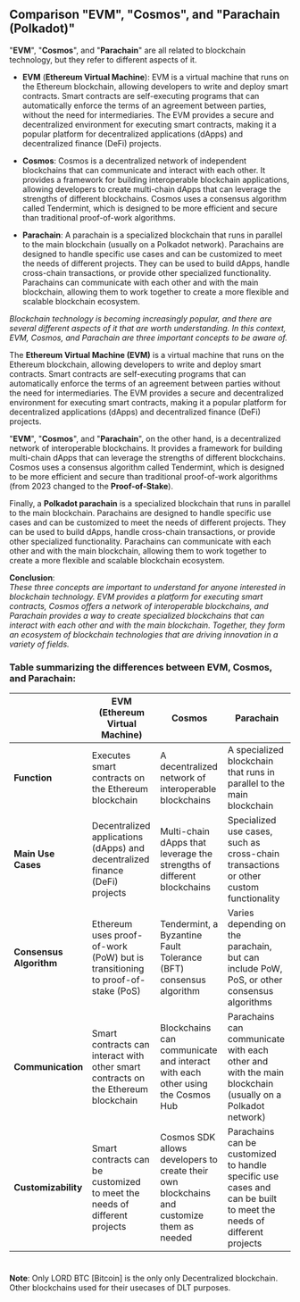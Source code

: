 ## Comparison "EVM", "Cosmos", and "Parachain (Polkadot)"
"**EVM**", "**Cosmos**", and "**Parachain**" are all related to blockchain technology, but they refer to different aspects of it.

- **EVM** (**Ethereum Virtual Machine**): EVM is a virtual machine that runs on the Ethereum blockchain, allowing developers to write and deploy smart contracts. Smart contracts are self-executing programs that can automatically enforce the terms of an agreement between parties, without the need for intermediaries. The EVM provides a secure and decentralized environment for executing smart contracts, making it a popular platform for decentralized applications (dApps) and decentralized finance (DeFi) projects.

- **Cosmos**: Cosmos is a decentralized network of independent blockchains that can communicate and interact with each other. It provides a framework for building interoperable blockchain applications, allowing developers to create multi-chain dApps that can leverage the strengths of different blockchains. Cosmos uses a consensus algorithm called Tendermint, which is designed to be more efficient and secure than traditional proof-of-work algorithms.

- **Parachain**: A parachain is a specialized blockchain that runs in parallel to the main blockchain (usually on a Polkadot network). Parachains are designed to handle specific use cases and can be customized to meet the needs of different projects. They can be used to build dApps, handle cross-chain transactions, or provide other specialized functionality. Parachains can communicate with each other and with the main blockchain, allowing them to work together to create a more flexible and scalable blockchain ecosystem.

*Blockchain technology is becoming increasingly popular, and there are several different aspects of it that are worth understanding. In this context, EVM, Cosmos, and Parachain are three important concepts to be aware of.*

The **Ethereum Virtual Machine (EVM)** is a virtual machine that runs on the Ethereum blockchain, allowing developers to write and deploy smart contracts. Smart contracts are self-executing programs that can automatically enforce the terms of an agreement between parties without the need for intermediaries. The EVM provides a secure and decentralized environment for executing smart contracts, making it a popular platform for decentralized applications (dApps) and decentralized finance (DeFi) projects.

"**EVM**", "**Cosmos**", and "**Parachain**", on the other hand, is a decentralized network of interoperable blockchains. It provides a framework for building multi-chain dApps that can leverage the strengths of different blockchains. Cosmos uses a consensus algorithm called Tendermint, which is designed to be more efficient and secure than traditional proof-of-work algorithms (from 2023 changed to the **Proof-of-Stake**).

Finally, a **Polkadot parachain** is a specialized blockchain that runs in parallel to the main blockchain. Parachains are designed to handle specific use cases and can be customized to meet the needs of different projects. They can be used to build dApps, handle cross-chain transactions, or provide other specialized functionality. Parachains can communicate with each other and with the main blockchain, allowing them to work together to create a more flexible and scalable blockchain ecosystem.

**Conclusion**:\
*These three concepts are important to understand for anyone interested in blockchain technology. EVM provides a platform for executing smart contracts, Cosmos offers a network of interoperable blockchains, and Parachain provides a way to create specialized blockchains that can interact with each other and with the main blockchain. Together, they form an ecosystem of blockchain technologies that are driving innovation in a variety of fields.*

### Table summarizing the differences between EVM, Cosmos, and Parachain:

|          | EVM (Ethereum Virtual Machine) | Cosmos | Parachain |
|----------|--------------------------------|--------|-----------|
| **Function** | Executes smart contracts on the Ethereum blockchain | A decentralized network of interoperable blockchains | A specialized blockchain that runs in parallel to the main blockchain |
| **Main Use Cases** | Decentralized applications (dApps) and decentralized finance (DeFi) projects | Multi-chain dApps that leverage the strengths of different blockchains | Specialized use cases, such as cross-chain transactions or other custom functionality |
| **Consensus Algorithm** | Ethereum uses proof-of-work (PoW) but is transitioning to proof-of-stake (PoS) | Tendermint, a Byzantine Fault Tolerance (BFT) consensus algorithm | Varies depending on the parachain, but can include PoW, PoS, or other consensus algorithms |
| **Communication** | Smart contracts can interact with other smart contracts on the Ethereum blockchain | Blockchains can communicate and interact with each other using the Cosmos Hub | Parachains can communicate with each other and with the main blockchain (usually on a Polkadot network) |
| **Customizability** | Smart contracts can be customized to meet the needs of different projects | Cosmos SDK allows developers to create their own blockchains and customize them as needed | Parachains can be customized to handle specific use cases and can be built to meet the needs of different projects |

#

**Note**: Only LORD BTC [Bitcoin] is the only only Decentralized blockchain. Other blockchains used for their usecases of  DLT purposes.
